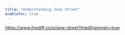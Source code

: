 ```yaml
---
title: "Understanding Jane Street"
enableToc: true
---
```


https://www.thediff.co/p/jane-street?triedSigningIn=true

